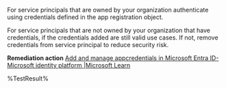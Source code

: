 For service principals that are owned by your organization authenticate using credentials defined in the app registration object.

For service principals that are not owned by your organization that have credentials, if the credentials added are still valid use cases. If not, remove credentials from service principal to reduce security risk.

**Remediation action**
[Add and manage appcredentials in Microsoft Entra ID- Microsoft identity platform |Microsoft Learn](https://learn.microsoft.com/en-us/entra/identity-platform/how-to-add-credentials?tabs=certificate)
<!--- Results --->
%TestResult%

